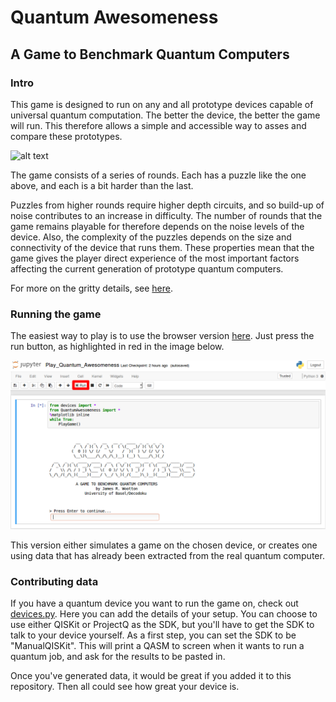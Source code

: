 # Quantum Awesomeness
## A Game to Benchmark Quantum Computers

### Intro

This game is designed to run on any and all prototype devices capable of universal quantum computation. The better the device, the better the game will run. This therefore allows a simple and accessible way to asses and compare these prototypes.

![alt text](https://github.com/decodoku/A_Game_to_Benchmark_Quantum_Computers/blob/master/example_ibmqx5.png)

The game consists of a series of rounds. Each has a puzzle like the one above, and each is a bit harder than the last.

Puzzles from higher rounds require higher depth circuits, and so build-up of noise contributes to an increase in difficulty. The number of rounds that the game remains playable for therefore depends on the noise levels of the device. Also, the complexity of the puzzles depends on the size and connectivity of the device that runs them. These properties mean that the game gives the player direct experience of the most important factors affecting the current generation of prototype quantum computers.

For more on the gritty details, see [here](https://medium.com/@decodoku/benchmarking-quantum-computers-with-a-game-806503b2c983).

### Running the game

The easiest way to play is to use the browser version [here](https://hub.mybinder.org/user/decodoku-a_game-antum_computers-x1a6bscn/notebooks/Play_Quantum_Awesomeness.ipynb#). Just press the run button, as highlighted in red in the image below.

![alt text](example.png)

This version either simulates a game on the chosen device, or creates one using data that has already been extracted from the real quantum computer.

### Contributing data

If you have a quantum device you want to run the game on, check out [devices.py](devices.py). Here you can add the details of your setup. You can choose to use either QISKit or ProjectQ as the SDK, but you'll have to get the SDK to talk to your device yourself. As a first step, you can set the SDK to be "ManualQISKit". This will print a QASM to screen when it wants to run a quantum job, and ask for the results to be pasted in.

Once you've generated data, it would be great if you added it to this repository. Then all could see how great your device is.

